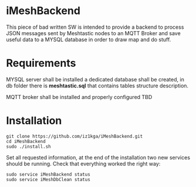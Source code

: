 # iMeshBackend

This piece of bad written SW is intended to provide a backend to process  JSON messages sent by Meshtastic nodes to an MQTT Broker and save useful data to a MYSQL database in order to draw map and do stuff.

# Requirements

MYSQL server shall be installed a dedicated database shall be created, in db folder there is **meshtastic.sql** that contains tables structure description.

MQTT broker shall be installed and properly configured TBD

# Installation
```
git clone https://github.com/iz1kga/iMeshBackend.git
cd iMeshBackend
sudo ./install.sh
```
Set all requested information, at the end of the installation two new services should be running. Check that everything worked the right way:
```
sudo service iMeshBackend status
sudo service iMeshDbClean status
```
